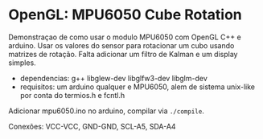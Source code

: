 # OpenGL: MPU6050 Cube Rotation

Demonstraçao de como usar o modulo MPU6050 com OpenGL C++ e arduino. Usar os valores do sensor para rotacionar
um cubo usando matrizes de rotação. Falta adicionar um filtro de Kalman e um display simples.

- dependencias: g++ libglew-dev libglfw3-dev libglm-dev
- requisitos: um arduino qualquer e MPU6050, alem de sistema unix-like por conta do termios.h e fcntl.h

Adicionar mpu6050.ino no arduino, compilar via `./compile`.

Conexões: VCC-VCC, GND-GND, SCL-A5, SDA-A4

